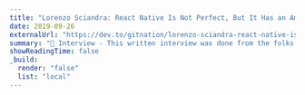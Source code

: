 ```yaml
---
title: "Lorenzo Sciandra: React Native Is Not Perfect, But It Has an Amazing Gravitational Power"
date: 2019-09-26
externalUrl: "https://dev.to/gitnation/lorenzo-sciandra-react-native-is-not-perfect-but-it-has-an-amazing-gravitational-power-3ede"
summary: "🎤 Interview - This written interview was done from the folks at [GitNation](https://gitnation.org/) ahead of my talk at React Advanced 2019."
showReadingTime: false
_build:
  render: "false"
  list: "local"
---
```

